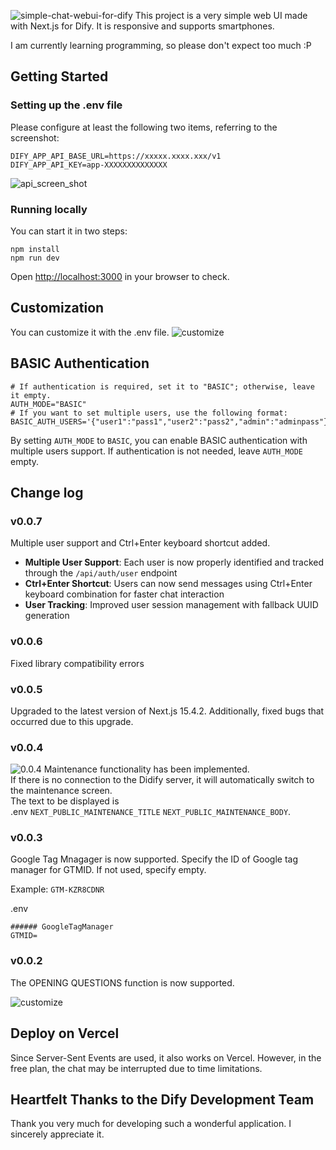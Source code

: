 ![simple-chat-webui-for-dify](public/readme/sample.png)
This project is a very simple web UI made with Next.js for Dify.
It is responsive and supports smartphones.

I am currently learning programming, so please don't expect too much :P

## Getting Started

### Setting up the .env file
Please configure at least the following two items, referring to the screenshot:

```
DIFY_APP_API_BASE_URL=https://xxxxx.xxxx.xxx/v1
DIFY_APP_API_KEY=app-XXXXXXXXXXXXXX
```
![api_screen_shot](public/readme/api.png)

### Running locally
You can start it in two steps:
```
npm install
npm run dev
```

Open [http://localhost:3000](http://localhost:3000) in your browser to check.

## Customization
You can customize it with the .env file.
![customize](public/readme/customize.png)

## BASIC Authentication
```
# If authentication is required, set it to "BASIC"; otherwise, leave it empty.
AUTH_MODE="BASIC"
# If you want to set multiple users, use the following format:
BASIC_AUTH_USERS='{"user1":"pass1","user2":"pass2","admin":"adminpass"}'
```
By setting `AUTH_MODE` to `BASIC`, you can enable BASIC authentication with multiple users support.
If authentication is not needed, leave `AUTH_MODE` empty.

## Change log

### v0.0.7
Multiple user support and Ctrl+Enter keyboard shortcut added.
- **Multiple User Support**: Each user is now properly identified and tracked through the `/api/auth/user` endpoint
- **Ctrl+Enter Shortcut**: Users can now send messages using Ctrl+Enter keyboard combination for faster chat interaction
- **User Tracking**: Improved user session management with fallback UUID generation

### v0.0.6
Fixed library compatibility errors

### v0.0.5
Upgraded to the latest version of Next.js 15.4.2.
Additionally, fixed bugs that occurred due to this upgrade.

### v0.0.4
![0.0.4](public/readme/0.0.4-1.png)
Maintenance functionality has been implemented.  
If there is no connection to the Didify server, it will automatically switch to the maintenance screen.  
The text to be displayed is  
.env `NEXT_PUBLIC_MAINTENANCE_TITLE` `NEXT_PUBLIC_MAINTENANCE_BODY`.

### v0.0.3
Google Tag Mnagager is now supported.
Specify the ID of Google tag manager for GTMID.
If not used, specify empty.

Example: `GTM-KZR8CDNR`

.env
```
###### GoogleTagManager
GTMID=
```

### v0.0.2
The OPENING QUESTIONS function is now supported.

![customize](public/readme/OPENING_QUESTIONS.png)

## Deploy on Vercel
Since Server-Sent Events are used, it also works on Vercel.
However, in the free plan, the chat may be interrupted due to time limitations.

## Heartfelt Thanks to the Dify Development Team
Thank you very much for developing such a wonderful application.
I sincerely appreciate it.